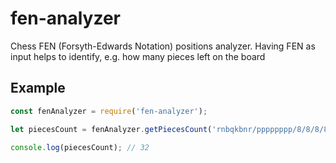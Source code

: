 # fen-analyzer
Chess FEN (Forsyth-Edwards Notation) positions analyzer. Having FEN as input helps to identify, e.g. how many pieces left on the board

## Example
```javascript
const fenAnalyzer = require('fen-analyzer');

let piecesCount = fenAnalyzer.getPiecesCount('rnbqkbnr/pppppppp/8/8/8/8/PPPPPPPP/RNBQKBNR w KQkq - 0 1')

console.log(piecesCount); // 32
```
